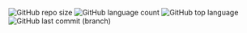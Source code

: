 ![GitHub repo size](https://img.shields.io/github/repo-size/techgrounds/techgrounds-kaman) ![GitHub language count](https://img.shields.io/github/languages/count/techgrounds/techgrounds-kaman) 
![GitHub top language](https://img.shields.io/github/languages/top/techgrounds/techgrounds-kaman?labelColor=red)
![GitHub last commit (branch)](https://img.shields.io/github/last-commit/techgrounds/techgrounds-kaman/main)


